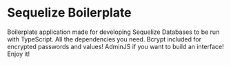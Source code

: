 # Sequelize Boilerplate

Boilerplate application made for developing Sequelize Databases to be run with TypeScript.
All the dependencies you need. Bcrypt included for encrypted passwords and values! AdminJS if you want to build an interface!
<br>
Enjoy it!